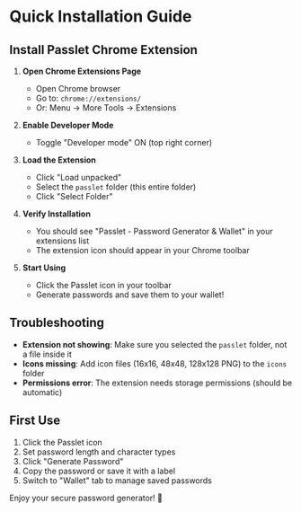 # Quick Installation Guide

## Install Passlet Chrome Extension

1. **Open Chrome Extensions Page**
   - Open Chrome browser
   - Go to: `chrome://extensions/`
   - Or: Menu → More Tools → Extensions

2. **Enable Developer Mode**
   - Toggle "Developer mode" ON (top right corner)

3. **Load the Extension**
   - Click "Load unpacked"
   - Select the `passlet` folder (this entire folder)
   - Click "Select Folder"

4. **Verify Installation**
   - You should see "Passlet - Password Generator & Wallet" in your extensions list
   - The extension icon should appear in your Chrome toolbar

5. **Start Using**
   - Click the Passlet icon in your toolbar
   - Generate passwords and save them to your wallet!

## Troubleshooting

- **Extension not showing**: Make sure you selected the `passlet` folder, not a file inside it
- **Icons missing**: Add icon files (16x16, 48x48, 128x128 PNG) to the `icons` folder
- **Permissions error**: The extension needs storage permissions (should be automatic)

## First Use

1. Click the Passlet icon
2. Set password length and character types
3. Click "Generate Password"
4. Copy the password or save it with a label
5. Switch to "Wallet" tab to manage saved passwords

Enjoy your secure password generator! 🔐
